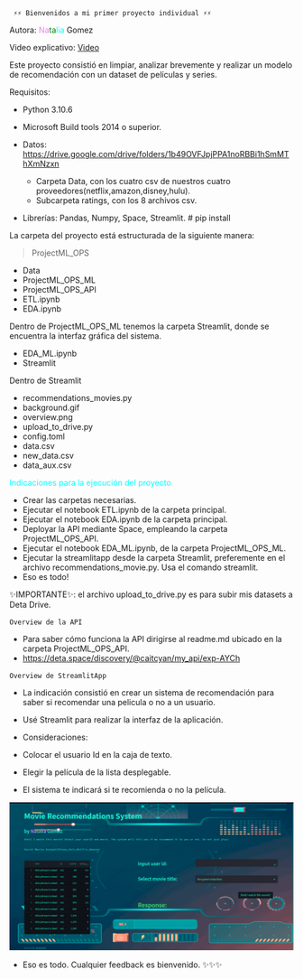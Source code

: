 ```fix
 ⚡⚡ Bienvenidos a mi primer proyecto individual ⚡⚡
```
Autora: <span style="color: violet;"> Na</span><span style="color: green;">ta</span><span style="color: cyan;">lia</span> Gomez

Video explicativo: [Video]([http://example.com](https://drive.google.com/drive/u/2/folders/11aZIv_wl6Z9jhXrXGiamTD5zXxDBgfaR)/ "Video")


Este proyecto consistió en limpiar, analizar brevemente y realizar un modelo de recomendación con un dataset de películas y series. 

Requisitos:
- Python 3.10.6 
- Microsoft Build tools 2014 o superior.
  
- Datos:
      https://drive.google.com/drive/folders/1b49OVFJpjPPA1noRBBi1hSmMThXmNzxn
    - Carpeta Data, con los cuatro csv de nuestros cuatro proveedores(netflix,amazon,disney,hulu).
    - Subcarpeta ratings, con los 8 archivos csv.
- Librerías: Pandas, Numpy, Space, Streamlit. # pip install

La carpeta del proyecto está estructurada de la siguiente manera:
> ProjectML_OPS
 - Data
 - ProjectML_OPS_ML
 - ProjectML_OPS_API
 - ETL.ipynb
 - EDA.ipynb

Dentro de ProjectML_OPS_ML tenemos la carpeta Streamlit, donde se encuentra la interfaz gráfica del sistema.

 - EDA_ML.ipynb
 - Streamlit

Dentro de Streamlit
- recommendations_movies.py
- background.gif
- overview.png
- upload_to_drive.py
- config.toml
- data.csv
- new_data.csv
- data_aux.csv

<span style="color: cyan;">Indicaciones para la ejecución del proyecto</span>

- Crear las carpetas necesarias.
- Ejecutar el notebook ETL.ipynb de la carpeta principal.
- Ejecutar el notebook EDA.ipynb de la carpeta principal.
- Deployar la API mediante Space, empleando la carpeta ProjectML_OPS_API.
- Ejecutar el notebook EDA_ML.ipynb, de la carpeta ProjectML_OPS_ML.
- Ejecutar la streamlitapp desde la carpeta Streamlit, preferemente en el archivo recommendations_movie.py. Usa el comando streamlit. 
- Eso es todo!

✨IMPORTANTE✨: el archivo upload_to_drive.py es para subir mis datasets a Deta Drive.


```fix
Overview de la API
```
- Para saber cómo funciona la API dirigirse al readme.md ubicado en la carpeta ProjectML_OPS_API.
- https://deta.space/discovery/@caitcyan/my_api/exp-AYCh
```fix
Overview de StreamlitApp
```
- La indicación consistió en crear un sistema de recomendación para saber si recomendar una pelicula o no a un usuario. 
  
 - Usé Streamlit para realizar la interfaz de la aplicación. 

 - Consideraciones:
 - Colocar el usuario Id en la caja de texto.
 - Elegir la película de la lista desplegable.
 - El sistema te indicará si te recomienda o no la película.

![alt text](./ProjectML_OPS_ML/Streamlit/overview.png "Over view")

 - Eso es todo. Cualquier feedback es bienvenido. ✨✨✨
